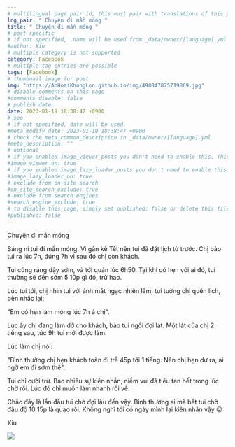 ```yaml
---
# multilingual page pair id, this must pair with translations of this page. (This name must be unique)
lng_pair: " Chuyện đi mần móng "
title: " Chuyện đi mần móng "
# post specific
# if not specified, .name will be used from _data/owner/[language].yml
#author: Xíu
# multiple category is not supported
category: Facebook
# multiple tag entries are possible
tags: [Facebook]
# thumbnail image for post
img: "https://AnHoaiKhongLon.github.io/img/498847875719869.jpg"
# disable comments on this page
#comments_disable: false
# publish date
date: 2023-01-19 18:38:47 +0900
# seo
# if not specified, date will be used.
#meta_modify_date: 2023-01-19 18:38:47 +0900
# check the meta_common_description in _data/owner/[language].yml
#meta_description: ""
# optional
# if you enabled image_viewer_posts you don't need to enable this. This is only if image_viewer_posts = false
#image_viewer_on: true
# if you enabled image_lazy_loader_posts you don't need to enable this. This is only if image_lazy_loader_posts = false
#image_lazy_loader_on: true
# exclude from on site search
#on_site_search_exclude: true
# exclude from search engines
#search_engine_exclude: true
# to disable this page, simply set published: false or delete this file
#published: false
---
```

Chuyện đi mần móng

Sáng ni tui đi mần móng. Vì gần kề Tết nên tui đã đặt lịch từ trước. Chị bảo tui ra lúc 7h, đúng 7h vì sau đó chị còn khách. 

Tui cũng ráng dậy sớm, và tới quán lúc 6h50. Tại khi có hẹn với ai đó, tui thường sẽ đến sớm 5 10p gì đó, trừ hao.

Lúc tui tới, chị nhìn tui với ánh mắt ngạc nhiên lắm, tui tưởng chị quên lịch, bèn nhắc lại:

"Em có hẹn làm móng lúc 7h á chị".

Lúc ấy chị đang làm dở cho khách, bảo tui ngồi đợi lát. Một lát của chị 2 tiếng sau, tức 9h tui mới được làm.

Lúc làm chị nói: 

"Bình thường chị hẹn khách toàn đi trễ 45p tới 1 tiếng. Nên chị hẹn dư ra, ai ngờ em đi sớm thế".

Tui chỉ cười trừ. Bao nhiêu sự kiên nhẫn, niềm vui đã tiêu tan hết trong lúc chờ rồi. Lúc đó chỉ muốn làm nhanh rồi về.

Chắc đây là lần đầu tui chờ đợi lâu đến vậy. Bình thường ai mà bắt tui chờ đâu độ 10 15p là quạo rồi. Không nghĩ tới có ngày mình lại kiên nhẫn vậy 😥

Xíu
<!-- outline-end -->
<img src= "https://AnHoaiKhongLon.github.io/img/498847875719869.jpg">